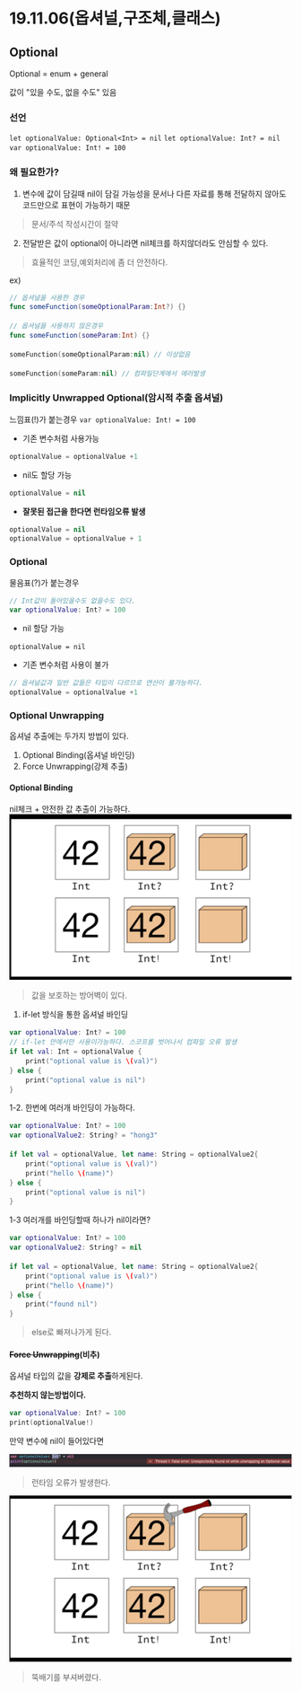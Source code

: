 # 19.11.06(옵셔널,구조체,클래스)

## Optional

Optional = enum + general

값이 "있을 수도, 없을 수도" 있음

### 선언
`let optionalValue: Optional<Int> = nil`
`let optionalValue: Int? = nil`
`var optionalValue: Int! = 100`

### 왜 필요한가?

1. 변수에 값이 담길때 nil이 담길 가능성을 문서나 다른 자료를 통해 전달하지 않아도 코드만으로 표현이 가능하기 때문
> 문서/주석 작성시간이 절약

2. 전달받은 값이 optional이 아니라면 nil체크를 하지않더라도 안심할 수 있다.
> 효율적인 코딩,예외처리에 좀 더 안전하다.

ex)

```swift
// 옵셔널을 사용한 경우
func someFunction(someOptionalParam:Int?) {} 

// 옵셔널을 사용하지 않은경우
func someFunction(someParam:Int) {}

someFunction(someOptionalParam:nil) // 이상없음

someFunction(someParam:nil) // 컴파일단계에서 에러발생
```

### Implicitly Unwrapped Optional(암시적 추출 옵셔널)

느낌표(!)가 붙는경우
`var optionalValue: Int! = 100`

- 기존 변수처럼 사용가능
```swift
optionalValue = optionalValue +1
```
- nil도 할당 가능
```swift
optionalValue = nil
```
- **잘못된 접근을 한다면 런타임오류 발생**
```swift
optionalValue = nil
optionalValue = optionalValue + 1
```

### Optional
물음표(?)가 붙는경우

```swift
// Int값이 들어있을수도 없을수도 있다.
var optionalValue: Int? = 100
```

- nil 할당 가능

`optionalValue = nil`

- 기존 변수처럼 사용이 불가

```swift
// 옵셔널값과 일반 값들은 타입이 다르므로 연산이 불가능하다.
optionalValue = optionalValue +1
```

### Optional Unwrapping

옵셔널 추출에는 두가지 방법이 있다.

1. Optional Binding(옵셔널 바인딩)
2. Force Unwrapping(강제 추출)

#### Optional Binding

nil체크 + 안전한 값 추출이 가능하다.
![](../../screencapture/11.06_옵셔널.png)
> 값을 보호하는 방어벽이 있다.

1. if-let 방식을 통한 옵셔널 바인딩

```swift
var optionalValue: Int? = 100
// if-let 안에서만 사용이가능하다. 스코프를 벗어나서 컴파일 오류 발생
if let val: Int = optionalValue {
    print("optional value is \(val)")
} else {
    print("optional value is nil")
}
```
1-2. 한번에 여러개 바인딩이 가능하다.

```swift
var optionalValue: Int? = 100
var optionalValue2: String? = "hong3"

if let val = optionalValue, let name: String = optionalValue2{
    print("optional value is \(val)")
    print("hello \(name)")
} else {
    print("optional value is nil")
}
```
1-3 여러개를 바인딩할때 하나가 nil이라면?


```swift
var optionalValue: Int? = 100
var optionalValue2: String? = nil

if let val = optionalValue, let name: String = optionalValue2{
    print("optional value is \(val)")
    print("hello \(name)")
} else {
    print("found nil")
}
```
> else로 빠져나가게 된다.

#### ~~Force Unwrapping~~(비추)

옵셔널 타입의 값을 **강제로 추출**하게된다.

**추천하지 않는방법이다.**

```swift
var optionalValue: Int? = 100
print(optionalValue!)
```

만약 변수에 nil이 들어있다면

 ![](../../screencapture/11.06_강제언래핑2.png)
>런타임 오류가 발생한다.

 ![](../../screencapture/11.06_강제언래핑.png)
 > 뚝배기를 부셔버렸다.
 
 
